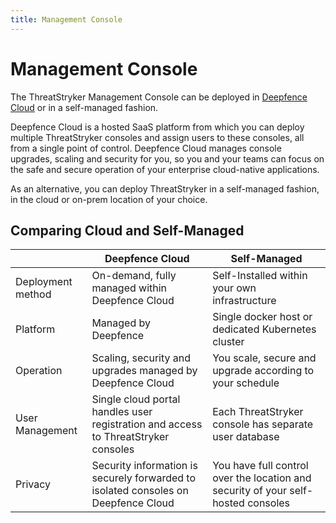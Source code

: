 ```yaml
---
title: Management Console
---
```


# Management Console

The ThreatStryker Management Console can be deployed in [Deepfence Cloud](https://deepfence.cloud) or in a self-managed fashion.

Deepfence Cloud is a hosted SaaS platform from which you can deploy multiple ThreatStryker consoles and assign users to these consoles, all from a single point of control.  Deepfence Cloud manages console upgrades, scaling and security for you, so you and your teams can focus on the safe and secure operation of your enterprise cloud-native applications.

As an alternative, you can deploy ThreatStryker in a self-managed fashion, in the cloud or on-prem location of your choice.


## Comparing Cloud and Self-Managed

| | Deepfence Cloud | Self-Managed |
| --- | --- | --- |
| Deployment method | On-demand, fully managed within Deepfence Cloud | Self-Installed within your own infrastructure |
| Platform | Managed by Deepfence | Single docker host or dedicated Kubernetes cluster |
| Operation | Scaling, security and upgrades managed by Deepfence Cloud | You scale, secure and upgrade according to your schedule |
| User Management | Single cloud portal handles user registration and access to ThreatStryker consoles | Each ThreatStryker console has separate user database |
| Privacy | Security information is securely forwarded to isolated consoles on Deepfence Cloud | You have full control over the location and security of your self-hosted consoles |
